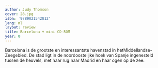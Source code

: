 ```yaml
---
author: Judy Thomson
cover: 28.jpg
isbn: '9789021542812'
lang: nl
layout: review
title: Barcelona + mini CD-ROM
year: 0
---
```

Barcelona is de grootste en interessantste havenstad in hetMiddellandse-Zeegebied. De stad ligt in de noordoostelijke hoek van Spanje ingenesteld tussen de heuvels, met haar rug naar Madrid en haar ogen op de zee.
